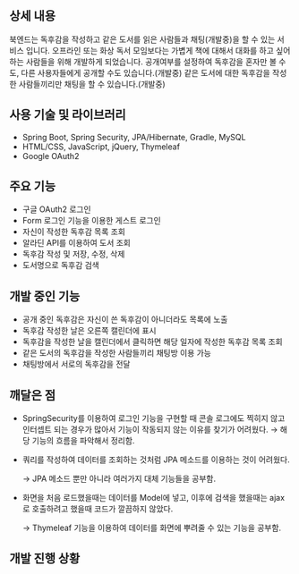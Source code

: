 ## 상세 내용

북엔드는 독후감을 작성하고 같은 도서를 읽은 사람들과 채팅(개발중)을 할 수 있는 서비스 입니다. 
오프라인 또는 화상 독서 모임보다는 가볍게 책에 대해서 대화를 하고 싶어하는 사람들을 위해 개발하게 되었습니다.
공개여부를 설정하여 독후감을 혼자만 볼 수도, 다른 사용자들에게 공개할 수도 있습니다.(개발중)
같은 도서에 대한 독후감을 작성한 사람들끼리만 채팅을 할 수 있습니다.(개발중)

## 사용 기술 및 라이브러리

- Spring Boot, Spring Security, JPA/Hibernate, Gradle, MySQL
- HTML/CSS, JavaScript, jQuery, Thymeleaf
- Google OAuth2

## 주요 기능

- 구글 OAuth2 로그인
- Form 로그인 기능을 이용한 게스트 로그인
- 자신이 작성한 독후감 목록 조회
- 알라딘 API를 이용하여 도서 조회
- 독후감 작성 및 저장, 수정, 삭제
- 도서명으로 독후감 검색

## 개발 중인 기능

- 공개 중인 독후감은 자신이 쓴 독후감이 아니더라도 목록에 노출
- 독후감 작성한 날은 오른쪽 캘린더에 표시
- 독후감을 작성한 날을 캘린더에서 클릭하면 해당 일자에 작성한 독후감 목록 조회
- 같은 도서의 독후감을 작성한 사람들끼리 채팅방 이용 가능
- 채팅방에서 서로의 독후감을 전달

## 깨달은 점

- SpringSecurity를 이용하여 로그인 기능을 구현할 때 콘솔 로그에도 찍히지 않고 인터셉트 되는 경우가 많아서 기능이 작동되지 않는 이유를 찾기가 어려웠다. 
→ 해당 기능의 흐름을 파악해서 정리함.
- 쿼리를 작성하여 데이터를 조회하는 것처럼 JPA 메소드를 이용하는 것이 어려웠다.
    
    → JPA 메소드 뿐만 아니라 여러가지 대체 기능들을 공부함.
    
- 화면을 처음 로드했을때는 데이터를 Model에 넣고, 이후에 검색을 했을때는 ajax로 호출하려고 했을때 코드가 깔끔하지 않았다.
    
    → Thymeleaf 기능을 이용하여 데이터를 화면에 뿌려줄 수 있는 기능을 공부함.
    

## 개발 진행 상황
